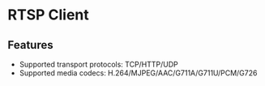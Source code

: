 # RTSP Client
## Features
- Supported transport protocols: TCP/HTTP/UDP
- Supported media codecs: H.264/MJPEG/AAC/G711A/G711U/PCM/G726
